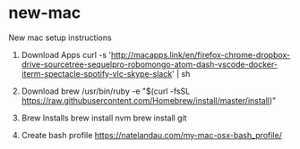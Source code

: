 # new-mac
New mac setup instructions

1. Download Apps
curl -s 'http://macapps.link/en/firefox-chrome-dropbox-drive-sourcetree-sequelpro-robomongo-atom-dash-vscode-docker-iterm-spectacle-spotify-vlc-skype-slack' | sh

2. Download brew
/usr/bin/ruby -e "$(curl -fsSL https://raw.githubusercontent.com/Homebrew/install/master/install)"

3. Brew Installs
brew install nvm
brew install git


4. Create bash profile
https://natelandau.com/my-mac-osx-bash_profile/




